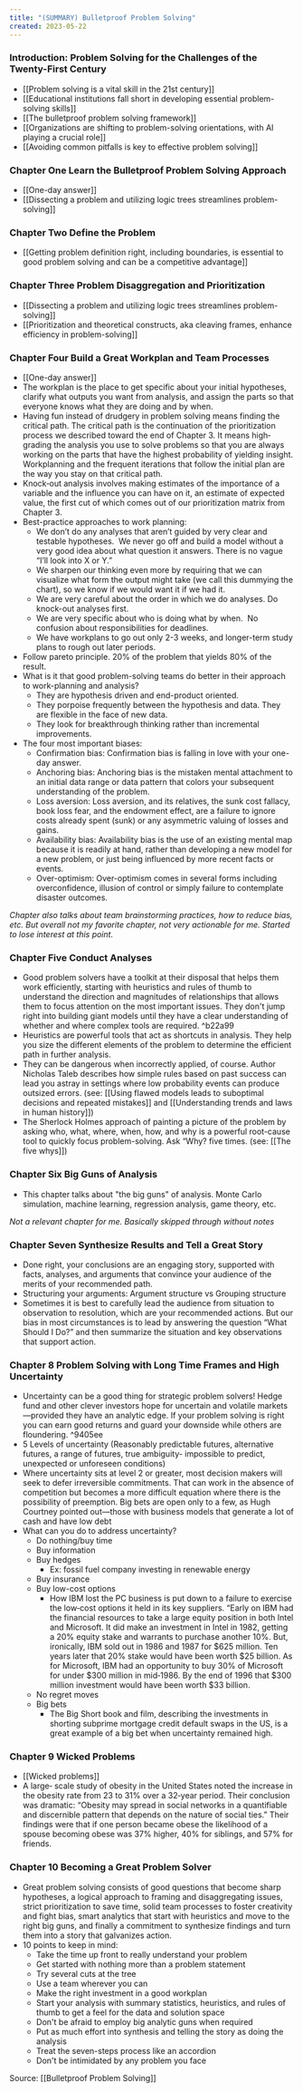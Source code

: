 ```yaml
---
title: "(SUMMARY) Bulletproof Problem Solving"
created: 2023-05-22
---
```



### Introduction: Problem Solving for the Challenges of the Twenty-First Century

- [[Problem solving is a vital skill in the 21st century]]
- [[Educational institutions fall short in developing essential problem-solving skills]]
- [[The bulletproof problem solving framework]]
- [[Organizations are shifting to problem-solving orientations, with AI playing a crucial role]]
- [[Avoiding common pitfalls is key to effective problem solving]]

### Chapter One Learn the Bulletproof Problem Solving Approach
- [[One-day answer]]
- [[Dissecting a problem and utilizing logic trees streamlines problem-solving]]

### Chapter Two Define the Problem
- [[Getting problem definition right, including boundaries, is essential to good problem solving and can be a competitive advantage]]

### Chapter Three Problem Disaggregation and Prioritization
- [[Dissecting a problem and utilizing logic trees streamlines problem-solving]]
- [[Prioritization and theoretical constructs, aka cleaving frames, enhance efficiency in problem-solving]]

### Chapter Four Build a Great Workplan and Team Processes
- [[One-day answer]]
- The workplan is the place to get specific about your initial hypotheses, clarify what outputs you want from analysis, and assign the parts so that everyone knows what they are doing and by when.
- Having fun instead of drudgery in problem solving means finding the critical path. The critical path is the continuation of the prioritization process we described toward the end of Chapter 3. It means high‐grading the analysis you use to solve problems so that you are always working on the parts that have the highest probability of yielding insight. Workplanning and the frequent iterations that follow the initial plan are the way you stay on that critical path. 
- Knock‐out analysis involves making estimates of the importance of a variable and the influence you can have on it, an estimate of expected value, the first cut of which comes out of our prioritization matrix from Chapter 3. 
-  Best-practice approaches to work planning:
    - We don’t do any analyses that aren’t guided by very clear and testable hypotheses.  We never go off and build a model without a very good idea about what question it answers. There is no vague “I’ll look into X or Y.”
    - We sharpen our thinking even more by requiring that we can visualize what form the output might take (we call this dummying the chart), so we know if we would want it if we had it.
    - We are very careful about the order in which we do analyses. Do knock-out analyses first.
    - We are very specific about who is doing what by when.  No confusion about responsibilities for deadlines.
    - We have workplans to go out only 2-3 weeks, and longer-term study plans to rough out later periods.
- Follow pareto principle. 20% of the problem that yields 80% of the result. 
- What is it that good problem-solving teams do better in their approach to work-planning and analysis?
    - They are hypothesis driven and end-product oriented.
    - They porpoise frequently between the hypothesis and data. They are flexible in the face of new data.
    - They look for breakthrough thinking rather than incremental improvements.
- The four most important biases:
    - Confirmation bias: Confirmation bias is falling in love with your one-day answer.
    - Anchoring bias: Anchoring bias is the mistaken mental attachment to an initial data range or data pattern that colors your subsequent understanding of the problem.
    - Loss aversion: Loss aversion, and its relatives, the sunk cost fallacy, book loss fear, and the endowment effect, are a failure to ignore costs already spent (sunk) or any asymmetric valuing of losses and gains.
    - Availability bias: Availability bias is the use of an existing mental map because it is readily at hand, rather than developing a new model for a new problem, or just being influenced by more recent facts or events.
    - Over-optimism: Over-optimism comes in several forms including overconfidence, illusion of control or simply failure to contemplate disaster outcomes.
    
*Chapter also talks about team brainstorming practices, how to reduce bias, etc. But overall not my favorite chapter, not very actionable for me. Started to lose interest at this point.* 

### Chapter Five Conduct Analyses
- Good problem solvers have a toolkit at their disposal that helps them work efficiently, starting with heuristics and rules of thumb to understand the direction and magnitudes of relationships that allows them to focus attention on the most important issues. They don't jump right into building giant models until they have a clear understanding of whether and where complex tools are required. ^b22a99
- Heuristics are powerful tools that act as shortcuts in analysis. They help you size the different elements of the problem to determine the efficient path in further analysis.
- They can be dangerous when incorrectly applied, of course. Author Nicholas Taleb describes how simple rules based on past success can lead you astray in settings where low probability events can produce outsized errors. (see: [[Using flawed models leads to suboptimal decisions and repeated mistakes]] and [[Understanding trends and laws in human history]])
- The Sherlock Holmes approach of painting a picture of the problem by asking who, what, where, when, how, and why is a powerful root-cause tool to quickly focus problem-solving. Ask “Why? five times. (see: [[The five whys]])

### Chapter Six Big Guns of Analysis
- This chapter talks about "the big guns" of analysis. Monte Carlo simulation, machine learning, regression analysis, game theory, etc. 

*Not a relevant chapter for me. Basically skipped through without notes*

### Chapter Seven Synthesize Results and Tell a Great Story
- Done right, your conclusions are an engaging story, supported with facts, analyses, and arguments that convince your audience of the merits of your recommended path.
- Structuring your arguments: Argument structure vs Grouping structure
- Sometimes it is best to carefully lead the audience from situation to observation to resolution, which are your recommended actions. But our bias in most circumstances is to lead by answering the question “What Should I Do?” and then summarize the situation and key observations that support action.

### Chapter 8 Problem Solving with Long Time Frames and High Uncertainty
- Uncertainty can be a good thing for strategic problem solvers! Hedge fund and other clever investors hope for uncertain and volatile markets—provided they have an analytic edge. If your problem solving is right you can earn good returns and guard your downside while others are floundering.  ^9405ee
- 5 Levels of uncertainty (Reasonably predictable futures, alternative futures, a range of futures, true ambiguity- impossible to predict, unexpected or unforeseen conditions)
- Where uncertainty sits at level 2 or greater, most decision makers will seek to defer irreversible commitments. That can work in the absence of competition but becomes a more difficult equation where there is the possibility of preemption. Big bets are open only to a few, as Hugh Courtney pointed out—those with business models that generate a lot of cash and have low debt
- What can you do to address uncertainty?
	- Do nothing/buy time
	- Buy information
	- Buy hedges
		- Ex: fossil fuel company investing in renewable energy
	- Buy insurance
	- Buy low-cost options
		- How IBM lost the PC business is put down to a failure to exercise the low‐cost options it held in its key suppliers. “Early on IBM had the financial resources to take a large equity position in both Intel and Microsoft. It did make an investment in Intel in 1982, getting a 20% equity stake and warrants to purchase another 10%. But, ironically, IBM sold out in 1986 and 1987 for $625 million. Ten years later that 20% stake would have been worth $25 billion. As for Microsoft, IBM had an opportunity to buy 30% of Microsoft for under $300 million in mid‐1986. By the end of 1996 that $300 million investment would have been worth $33 billion.
	- No regret moves
	- Big bets
		- The Big Short book and film, describing the investments in shorting subprime mortgage credit default swaps in the US, is a great example of a big bet when uncertainty remained high.

### Chapter 9 Wicked Problems
- [[Wicked problems]]
- A large‐ scale study of obesity in the United States noted the increase in the obesity rate from 23 to 31% over a 32‐year period. Their conclusion was dramatic: “Obesity may spread in social networks in a quantifiable and discernible pattern that depends on the nature of social ties.” Their findings were that if one person became obese the likelihood of a spouse becoming obese was 37% higher, 40% for siblings, and 57% for friends.

### Chapter 10 Becoming a Great Problem Solver
- Great problem solving consists of good questions that become sharp hypotheses, a logical approach to framing and disaggregating issues, strict prioritization to save time, solid team processes to foster creativity and fight bias, smart analytics that start with heuristics and move to the right big guns, and finally a commitment to synthesize findings and turn them into a story that galvanizes action.
- 10 points to keep in mind:
	- Take the time up front to really understand your problem
	- Get started with nothing more than a problem statement
	- Try several cuts at the tree
	- Use a team wherever you can
	- Make the right investment in a good workplan
	- Start your analysis with summary statistics, heuristics, and rules of thumb to get a feel for the data and solution space
	- Don't be afraid to employ big analytic guns when required
	- Put as much effort into synthesis and telling the story as doing the analysis
	- Treat the seven-steps process like an accordion
	- Don't be intimidated by any problem you face

Source: [[Bulletproof Problem Solving]]